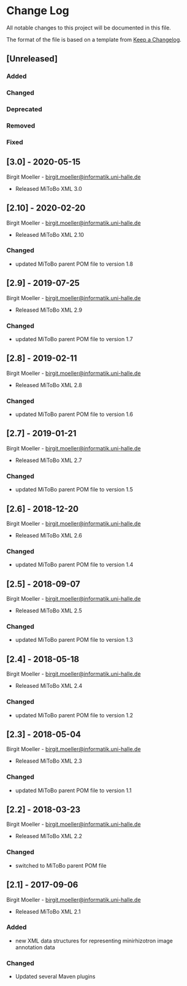 # Change Log
All notable changes to this project will be documented in this file.

The format of the file is based on a template from [Keep a Changelog](http://keepachangelog.com/).

## [Unreleased]
### Added

### Changed

### Deprecated

### Removed

### Fixed

## [3.0] - 2020-05-15
Birgit Moeller - <birgit.moeller@informatik.uni-halle.de>
- Released MiToBo XML 3.0

## [2.10] - 2020-02-20
Birgit Moeller - <birgit.moeller@informatik.uni-halle.de>
- Released MiToBo XML 2.10

### Changed
- updated MiToBo parent POM file to version 1.8

## [2.9] - 2019-07-25
Birgit Moeller - <birgit.moeller@informatik.uni-halle.de>
- Released MiToBo XML 2.9

### Changed
- updated MiToBo parent POM file to version 1.7

## [2.8] - 2019-02-11
Birgit Moeller - <birgit.moeller@informatik.uni-halle.de>
- Released MiToBo XML 2.8

### Changed
- updated MiToBo parent POM file to version 1.6

## [2.7] - 2019-01-21
Birgit Moeller - <birgit.moeller@informatik.uni-halle.de>
- Released MiToBo XML 2.7

### Changed
- updated MiToBo parent POM file to version 1.5

## [2.6] - 2018-12-20
Birgit Moeller - <birgit.moeller@informatik.uni-halle.de>
- Released MiToBo XML 2.6

### Changed
- updated MiToBo parent POM file to version 1.4

## [2.5] - 2018-09-07
Birgit Moeller - <birgit.moeller@informatik.uni-halle.de>
- Released MiToBo XML 2.5

### Changed
- updated MiToBo parent POM file to version 1.3

## [2.4] - 2018-05-18
Birgit Moeller - <birgit.moeller@informatik.uni-halle.de>
- Released MiToBo XML 2.4

### Changed
- updated MiToBo parent POM file to version 1.2

## [2.3] - 2018-05-04
Birgit Moeller - <birgit.moeller@informatik.uni-halle.de>
- Released MiToBo XML 2.3

### Changed
- updated MiToBo parent POM file to version 1.1

## [2.2] - 2018-03-23
Birgit Moeller - <birgit.moeller@informatik.uni-halle.de>
- Released MiToBo XML 2.2

### Changed
- switched to MiToBo parent POM file

## [2.1] - 2017-09-06
Birgit Moeller - <birgit.moeller@informatik.uni-halle.de>
- Released MiToBo XML 2.1

### Added
- new XML data structures for representing minirhizotron image annotation data

### Changed
- Updated several Maven plugins
